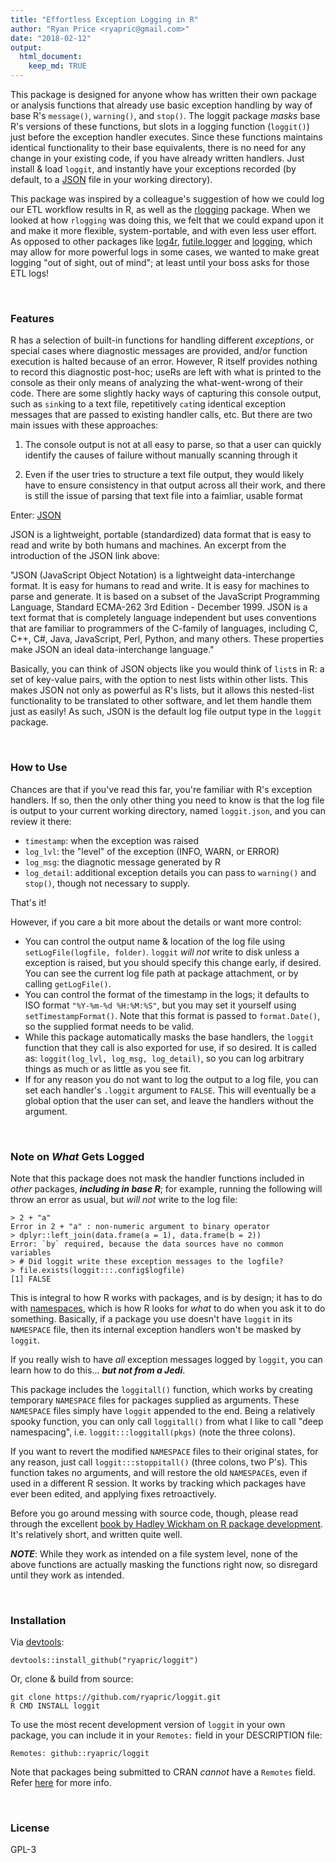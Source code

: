 ```yaml
---
title: "Effortless Exception Logging in R"
author: "Ryan Price <ryapric@gmail.com>"
date: "2018-02-12"
output:
  html_document:
    keep_md: TRUE
---
```




This package is designed for anyone whow has written their own package or
analysis functions that already use basic exception handling by way of base R's
`message()`, `warning()`, and `stop()`. The loggit package *masks* base R's
versions of these functions, but slots in a logging function (`loggit()`) just
before the exception handler executes. Since these functions maintains
identical functionality to their base equivalents, there is no need for any
change in your existing code, if you have already written handlers. Just
install & load `loggit`, and instantly have your exceptions recorded (by
default, to a [JSON](https://www.json.org/) file in your working directory).

This package was inspired by a colleague's suggestion of how we could log our
ETL workflow results in R, as well as the
[rlogging](https://github.com/mjkallen/rlogging) package. When we looked at how
`rlogging` was doing this, we felt that we could expand upon it and make it
more flexible, system-portable, and with even less user effort. As opposed to
other packages like [log4r](http://cran.r-project.org/package=log4r),
[futile.logger](http://cran.r-project.org/package=futile.logger) and
[logging](http://cran.r-project.org/package=logging), which may allow for more
powerful logs in some cases, we wanted to make great logging "out of sight, out
of mind"; at least until your boss asks for those ETL logs!

<br>

### Features

R has a selection of built-in functions for handling different *exceptions*, or
special cases where diagnostic messages are provided, and/or function execution
is halted because of an error. However, R itself provides nothing to record
this diagnostic post-hoc; useRs are left with what is printed to the console as
their only means of analyzing the what-went-wrong of their code. There are some
slightly hacky ways of capturing this console output, such as `sink`ing to a
text file, repetitively `cat`ing identical exception messages that are passed
to existing handler calls, etc. But there are two main issues with these
approaches:

1. The console output is not at all easy to parse, so that a user can quickly
identify the causes of failure without manually scanning through it

2. Even if the user tries to structure a text file output, they would likely
have to ensure consistency in that output across all their work, and there is
still the issue of parsing that text file into a faimliar, usable format

Enter: [JSON](https://www.json.org/)

JSON is a lightweight, portable (standardized) data format that is easy to read
and write by both humans and machines. An excerpt from the introduction of the
JSON link above:

"JSON (JavaScript Object Notation) is a lightweight data-interchange format. It
is easy for humans to read and write. It is easy for machines to parse and
generate. It is based on a subset of the JavaScript Programming Language,
Standard ECMA-262 3rd Edition - December 1999. JSON is a text format that is
completely language independent but uses conventions that are familiar to
programmers of the C-family of languages, including C, C++, C#, Java,
JavaScript, Perl, Python, and many others. These properties make JSON an ideal
data-interchange language."

Basically, you can think of JSON objects like you would think of `list`s in R:
a set of key-value pairs, with the option to nest lists within other lists.
This makes JSON not only as powerful as R's lists, but it allows this
nested-list functionality to be translated to other software, and let them
handle them just as easily! As such, JSON is the default log file output type
in the `loggit` package.

<br>

### How to Use

Chances are that if you've read this far, you're familiar with R's exception
handlers. If so, then the only other thing you need to know is that the log
file is output to your current working directory, named `loggit.json`, and you
can review it there:

* `timestamp`: when the exception was raised
* `log_lvl`: the "level" of the exception (INFO, WARN, or ERROR)
* `log_msg`: the diagnotic message generated by R
* `log_detail`: additional exception details you can pass to `warning()` and
    `stop()`, though not necessary to supply.

That's it!

However, if you care a bit more about the details or want more control:

* You can control the output name & location of the log file using
    `setLogFile(logfile, folder)`. `loggit` *will not* write to disk unless a exception
    is raised, but you should specify this change early, if desired. You can see the
    current log file path at package attachment, or by calling `getLogFile()`.
* You can control the format of the timestamp in the logs; it defaults to ISO
    format `"%Y-%m-%d %H:%M:%S"`, but you may set it yourself using
    `setTimestampFormat()`. Note that this format is passed to `format.Date()`,
    so the supplied format needs to be valid.
* While this package automatically masks the base handlers, the `loggit` function
    that they call is also exported for use, if so desired. It is called as:
    `loggit(log_lvl, log_msg, log_detail)`, so you can log arbitrary things as
    much or as little as you see fit.
* If for any reason you do not want to log the output to a log file, you can
    set each handler's `.loggit` argument to `FALSE`. This will eventually be a
    global option that the user can set, and leave the handlers without the
    argument.

<br>

### Note on *What* Gets Logged

Note that this package does not mask the handler functions included in *other*
packages, _**including in base R**_; for example, running the following will
throw an error as usual, but *will not* write to the log file:

    > 2 + "a"
    Error in 2 + "a" : non-numeric argument to binary operator
    > dplyr::left_join(data.frame(a = 1), data.frame(b = 2))
    Error: `by` required, because the data sources have no common variables
    > # Did loggit write these exception messages to the logfile?
    > file.exists(loggit:::.config$logfile)
    [1] FALSE

This is integral to how R works with packages, and is by design; it has to do
with [namespaces](http://r-pkgs.had.co.nz/namespace.html), which is how R looks
for *what* to do when you ask it to do something. Basically, if a package you
use doesn't have `loggit` in its `NAMESPACE` file, then its internal exception
handlers won't be masked by `loggit`.

If you really wish to have *all* exception messages logged by `loggit`, you can
learn how to do this... _**but not from a Jedi**_.

This package includes the `loggitall()` function, which works by creating
temporary `NAMESPACE` files for packages supplied as arguments. These
`NAMESPACE` files simply have `loggit` appended to the end. Being a relatively
spooky function, you can only call `loggitall()` from what I like to call "deep
namespacing", i.e. `loggit:::loggitall(pkgs)` (note the three colons).

If you want to revert the modified `NAMESPACE` files to their original states,
for any reason, just call `loggit:::stoppitall()` (three colons, two P's). This
function takes no arguments, and will restore the old `NAMESPACE`s, even if
used in a different R session. It works by tracking which packages have ever
been edited, and applying fixes retroactively.

Before you go around messing with source code, though, please read through the
excellent [book by Hadley Wickham on R package
development](http://r-pkgs.had.co.nz/). It's relatively short, and written
quite well.

_**NOTE**_: While they work as intended on a file system level, none of the
above functions are actually masking the functions right now, so disregard
until they work as intended.

<br>

### Installation

  Via [devtools](https://github.com/hadley/devtools):

    devtools::install_github("ryapric/loggit")

  Or, clone & build from source:

    git clone https://github.com/ryapric/loggit.git
    R CMD INSTALL loggit

To use the most recent development version of `loggit` in your own package, you
can include it in your `Remotes:` field in your DESCRIPTION file:

    Remotes: github::ryapric/loggit

Note that packages being submitted to CRAN *cannot* have a `Remotes` field.
Refer
[here](https://cran.r-project.org/web/packages/devtools/vignettes/dependencies.html)
for more info.

<br>

### License

GPL-3

